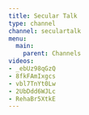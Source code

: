 ```yaml
---
title: Secular Talk
type: channel
channel: seculartalk
menu:
  main:
    parent: Channels
videos:
- _ebUz98qGzQ
- 8fkFAmIxgcs
- vbl7TnYt0Lw
- 2UbDdd6WJLc
- RehaBr5XtkE
---
```

